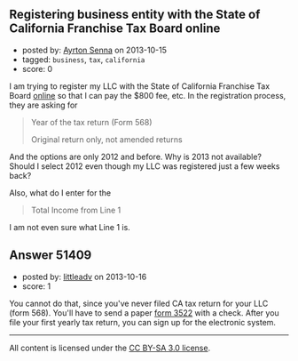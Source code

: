 ## Registering business entity with the State of California Franchise Tax Board online

- posted by: [Ayrton Senna](https://stackexchange.com/users/-1/25054-ayrton-senna) on 2013-10-15
- tagged: `business`, `tax`, `california`
- score: 0

<p>I am trying to register my LLC with the State of California Franchise Tax Board <a href="https://ftb.ca.gov/online/Access_Your_Account/index.asp" rel="nofollow">online</a> so that I can pay the $800 fee, etc. In the registration process, they are asking for </p>

<blockquote>
  <p>Year of the tax return (Form 568)</p>
  
  <p>Original return only, not amended returns</p>
</blockquote>

<p>And the options are only 2012 and before. Why is 2013 not available? Should I select 2012 even though my LLC was registered just a few weeks back? </p>

<p>Also, what do I enter for the </p>

<blockquote>
  <p>Total Income from Line 1</p>
</blockquote>

<p>I am not even sure what Line 1 is. </p>



## Answer 51409

- posted by: [littleadv](https://stackexchange.com/users/-1/13808-littleadv) on 2013-10-16
- score: 1

<p>You cannot do that, since you've never filed CA tax return for your LLC (form 568). You'll have to send a paper <a href="https://www.ftb.ca.gov/forms/2013/13_3522.pdf" rel="nofollow">form 3522</a> with a check. After you file your first yearly tax return, you can sign up for the electronic system.</p>




---

All content is licensed under the [CC BY-SA 3.0 license](https://creativecommons.org/licenses/by-sa/3.0/).
